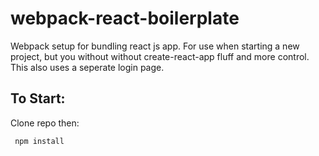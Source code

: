 # webpack-react-boilerplate
Webpack setup for bundling react js app.
For use when starting a new project, but you without without create-react-app fluff and more control. This also uses a seperate login page. 
## To Start:
Clone repo then:
```
 npm install
```
